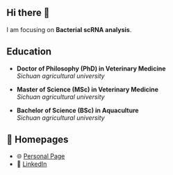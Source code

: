 ## Hi there 👋
I am focusing on **Bacterial scRNA analysis**.  

## Education
- **Doctor of Philosophy (PhD) in Veterinary Medicine**  
  *Sichuan agricultural university*  

- **Master of Science (MSc) in Veterinary Medicine**  
  *Sichuan agricultural university*  

- **Bachelor of Science (BSc) in Aquaculture**  
  *Sichuan agricultural university*  

## 📎 Homepages
- 🌐 [Personal Page](https://Zehui312.github.io)  
- 💼 [LinkedIn](https://www.linkedin.com/in/zehui-yu-4b4086332/)  

